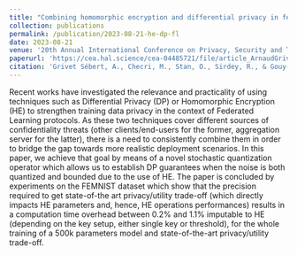 ```yaml
---
title: "Combining homomorphic encryption and differential privacy in federated learning"
collection: publications
permalink: /publication/2023-08-21-he-dp-fl
date: 2023-08-21
venue: '20th Annual International Conference on Privacy, Security and Trust (PST)'
paperurl: 'https://cea.hal.science/cea-04485721/file/article_ArnaudGrivetSebert_combining_HE_and_DP____PST.pdf'
citation: 'Grivet Sébert, A., Checri, M., Stan, O., Sirdey, R., & Gouy-Pailler, C. (2023, August). Combining homomorphic encryption and differential privacy in federated learning. In 2023 20th Annual International Conference on Privacy, Security and Trust (PST) (pp. 1-7). IEEE.'
---
```

Recent works have investigated the relevance and practicality of using techniques such as Differential Privacy (DP)
or Homomorphic Encryption (HE) to strengthen training data privacy in the context of Federated Learning protocols. As these two
techniques cover different sources of confidentiality threats (other clients/end-users for the former, aggregation server for the latter), there is a need to consistently combine them in order to bridge the gap towards more realistic deployment scenarios. In this paper, we achieve that goal by means of a novel stochastic quantization operator which allows us to establish DP guarantees when the noise is both quantized and bounded due to the use of HE. The paper is concluded by experiments on the FEMNIST dataset which show that the precision required to get state-of-the art privacy/utility trade-off (which directly impacts HE parameters and, hence, HE operations performances) results in a computation time overhead between 0.2% and 1.1% imputable to HE (depending on the key setup, either single key or threshold), for the whole training of a 500k parameters model and state-of-the-art privacy/utility trade-off.

